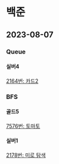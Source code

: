 # 백준

## 2023-08-07

### Queue

#### 실버4

[2164번: 카드2](https://www.acmicpc.net/problem/2164)

### BFS

#### 골드5

[7576번: 토마토](https://www.acmicpc.net/problem/7576)

#### 실버1

[2178번: 미로 탐색](https://www.acmicpc.net/problem/2178)
